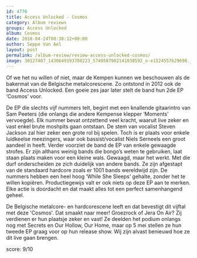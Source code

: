 ```yaml
---
id: 4776
title: Access Unlocked - Cosmos
category: Album reviews
groups: Access Unlocked
album: Cosmos
date: 2018-04-24T08:38:12+00:00
author: Seppe Van Ael
layout: post
permalink: /album-review/review-access-unlocked-cosmos/
image: 30127407_1430649193708223_5749587902141038592_o-e1524557629698.jpg
---
```

Of we het nu willen of niet, maar de Kempen kunnen we beschouwen als de bakermat van de Belgische metalcorescene. Zo ontstond in 2012 ook de band Access Unlocked. Een goeie zes jaar later stelt de band hun 2de EP ‘Cosmos’ voor.

De EP die slechts vijf nummers telt, begint met een knallende gitaarintro van Sam Peeters (die onlangs die andere Kempense klepper ‘Moments’ vervoegde). Elk nummer bevat ontzettend veel kracht, waaruit live zeker en vast enkel brute moshpits gaan ontstaan. De stem van vocalist Steven Jackson zal hier zeker een grote rol bij spelen. Toch is er plaats voor enkele luidkeelse meezingers, waar ook bassist/vocalist Niels Serneels een groot aandeel in heeft. Verder voorziet de band de EP van enkele gewaagde strofes. Er zijn althans weinig bands die bongo’s weten te gebruiken, laat staan plaats maken voor een kleine wals. Gewaagd, maar het werkt. Met die durf onderscheiden ze zich duidelijk van andere bands. Ze zijn afgestapt van de standaard hardcore zoals er 1001 bands wereldwijd zijn. De nummers hebben een heel hoog ‘While She Sleeps’ gehalte, zonder het te willen kopiëren. Productiegewijs valt er ook niets op deze EP aan te merken. Elke actie is doordacht en dat maakt alles tot een perfect samenhangend geheel.

De Belgische metalcore- en hardcorescene leeft en dat bevestigt dit vijftal met deze 'Cosmos'. Dat smaakt naar meer! Groezrock of Jera On Air? Zij verdienen er hun plaatsje zeker en vast! Ze deelden het podium onlangs nog met Secrets en Our Hollow, Our Home, maar op 5 mei stellen ze hun tweede EP graag voor op hun release show. Wij zijn alvast benieuwd hoe ze dit live gaan brengen.

score: 9/10

&nbsp;
